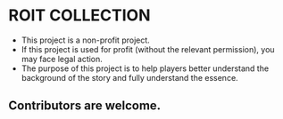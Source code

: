 # ROIT COLLECTION
 - This project is a non-profit project.
 - If this project is used for profit (without the relevant permission), you may face legal action.
 - The purpose of this project is to help players better understand the background of the story and fully understand the essence.

## Contributors are welcome.
